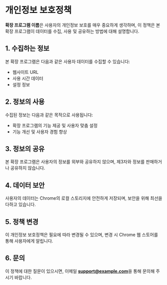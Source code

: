 # 개인정보 보호정책

**확장 프로그램 이름**은 사용자의 개인정보 보호를 매우 중요하게 생각하며, 이 정책은 본 확장 프로그램이 데이터를 수집, 사용 및 공유하는 방법에 대해 설명합니다.

## 1. 수집하는 정보
본 확장 프로그램은 다음과 같은 사용자 데이터를 수집할 수 있습니다:
- 웹사이트 URL
- 사용 시간 데이터
- 설정 정보

## 2. 정보의 사용
수집된 정보는 다음과 같은 목적으로 사용됩니다:
- 확장 프로그램의 기능 제공 및 사용자 맞춤 설정
- 기능 개선 및 사용자 경험 향상

## 3. 정보의 공유
본 확장 프로그램은 사용자의 정보를 외부와 공유하지 않으며, 제3자와 정보를 판매하거나 공유하지 않습니다.

## 4. 데이터 보안
사용자의 데이터는 Chrome의 로컬 스토리지에 안전하게 저장되며, 보안을 위해 최선을 다하고 있습니다.

## 5. 정책 변경
이 개인정보 보호정책은 필요에 따라 변경될 수 있으며, 변경 시 Chrome 웹 스토어를 통해 사용자에게 알립니다.

## 6. 문의
이 정책에 대한 질문이 있으시면, 이메일 **support@example.com**을 통해 문의해 주시기 바랍니다.

